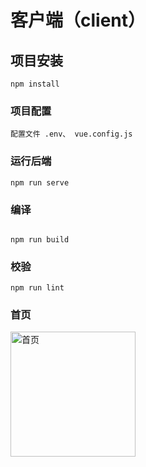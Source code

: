 # 客户端（client）

## 项目安装

```
npm install
```

### 项目配置

```
配置文件 .env、 vue.config.js
```

### 运行后端

```
npm run serve
```

### 编译

```

npm run build
```

### 校验

```
npm run lint
```
### 首页
<img src="https://img1.imgtp.com/2023/09/08/EFE4At0l.png" alt="首页" width="200" height="200">
